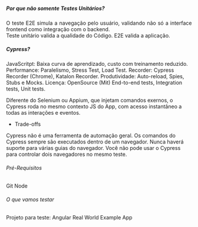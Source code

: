 ##### Por que não somente Testes Unitários?

<p align="justify">
O teste E2E simula a navegação pelo usuário, validando não só a interface frontend como integração com o backend.
<br>
Teste unitário valida a qualidade do Código. E2E valida a aplicação.
</p>

##### Cypress?

JavaScritpt: Baixa curva de aprendizado, custo com treinamento reduzido.
Performance: Paralelismo, Stress Test, Load Test.
Recorder: Cypress Recorder (Chrome), Katalon Recorder.
Produtividade: Auto-reload, Spies, Stubs e Mocks.
Licença: OpenSource (Mit)
End-to-end tests, Integration tests, Unit tests.

Diferente do Selenium ou Appium, que injetam comandos exernos, o Cypress roda no mesmo contexto JS do App, com acesso instantâneo a todas as interações e eventos.

- Trade-offs

Cypress não é uma ferramenta de automação geral.
Os comandos do Cypress sempre são executados dentro de um navegador.
Nunca haverá suporte para várias guias do navegador.
Você não pode usar o Cypress para controlar dois navegadores no mesmo teste.

###### Pré-Requisitos

Git
Node

###### O que vamos testar

Projeto para teste: Angular Real World Example App
